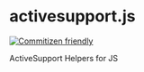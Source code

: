 # activesupport.js

[![Commitizen friendly](https://img.shields.io/badge/commitizen-friendly-brightgreen.svg)](http://commitizen.github.io/cz-cli/)

ActiveSupport Helpers for JS
